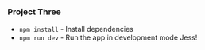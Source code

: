 ### Project Three

* `npm install` - Install dependencies
* `npm run dev` - Run the app in development mode
Jess!